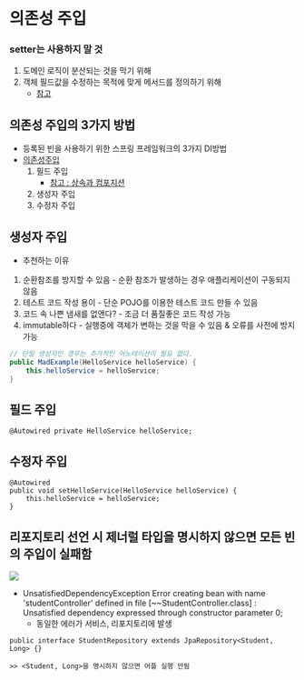 # 의존성 주입

### setter는 사용하지 말 것
1. 도메인 로직이 분산되는 것을 막기 위해
2. 객체 필드값을 수정하는 목적에 맞게 메서드를 정의하기 위해
    -  [참고](https://velog.io/@backfox/setter-%EC%93%B0%EC%A7%80-%EB%A7%90%EB%9D%BC%EA%B3%A0%EB%A7%8C-%ED%95%98%EA%B3%A0-%EA%B0%80%EB%B2%84%EB%A6%AC%EB%A9%B4-%EC%96%B4%EB%96%A1%ED%95%B4%EC%9A%94)
## 의존성 주입의 3가지 방법
- 등록된 빈을 사용하기 위한 스프링 프레임워크의 3가지 DI방법
- [의존성주입](https://hackmd.io/R4xP8rDAQbG8sC2tJrdO0g)
    1. 필드 주입
        - [참고 : 상속과 컴포지션](https://hackmd.io/ax72ukQsTbWsVRO2qun29Q) 
    2. 생성자 주입
    3. 수정자 주입


## 생성자 주입
- 추천하는 이유
1. 순환참조를 방지할 수 있음 - 순환 참조가 발생하는 경우 애플리케이션이 구동되지 않음
2. 테스트 코드 작성 용이 - 단순 POJO를 이용한 테스트 코드 만들 수 있음
3. 코드 속 나쁜 냄새를 없앤다? - 조금 더 품질좋은 코드 작성 가능
4. immutable하다 - 실행중에 객체가 변하는 것을 막을 수 있음 & 오류를 사전에 방지가능
```java
// 단일 생성자인 경우는 추가적인 어노테이션이 필요 없다.
public MadExample(HelloService helloService) {
    this.helloService = helloService;
}
```
## 필드 주입
```
@Autowired private HelloService helloService;
```
## 수정자 주입
```
@Autowired
public void setHelloService(HelloService helloService) {
    this.helloService = helloService;
}
```

## 리포지토리 선언 시 제너럴 타입을 명시하지 않으면 모든 빈의 주입이 실패함


![](https://i.imgur.com/f0ZWlJa.png)

- UnsatisfiedDependencyException Error creating bean with name 'studentController' defined in file [~~StudentController.class] : Unsatisfied dependency expressed through constructor parameter 0;
    - 동일한 에러가 서비스, 리포지토리에 발생
```
public interface StudentRepository extends JpaRepository<Student, Long> {}

>> <Student, Long>을 명시하지 않으면 어플 실행 안됨
```